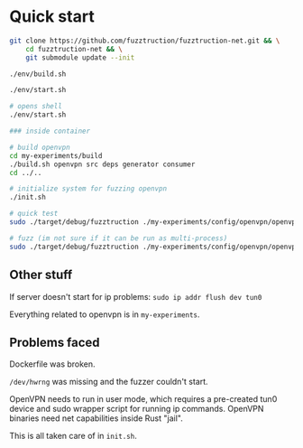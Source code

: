 # Quick start

```sh
git clone https://github.com/fuzztruction/fuzztruction-net.git && \
    cd fuzztruction-net && \
    git submodule update --init

./env/build.sh

./env/start.sh

# opens shell
./env/start.sh

### inside container 

# build openvpn
cd my-experiments/build
./build.sh openvpn src deps generator consumer
cd ../..

# initialize system for fuzzing openvpn
./init.sh

# quick test
sudo ./target/debug/fuzztruction ./my-experiments/config/openvpn/openvpn.yml --purge --log-output benchmark -i 5 --log-level trace

# fuzz (im not sure if it can be run as multi-process)
sudo ./target/debug/fuzztruction ./my-experiments/config/openvpn/openvpn.yml --log-output fuzz -j 1 -t 5m --purge --log-level trace 
```

## Other stuff
If server doesn't start for ip problems:
`sudo ip addr flush dev tun0`

Everything related to openvpn is in `my-experiments`.

## Problems faced
Dockerfile was broken.

`/dev/hwrng` was missing and the fuzzer couldn't start.

OpenVPN needs to run in user mode, which requires a pre-created tun0 device and sudo wrapper script for running ip commands. OpenVPN binaries need net capabilities inside Rust "jail".

This is all taken care of in `init.sh`.
